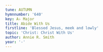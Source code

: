 ```yaml
---
tune: AUTUMN
hymnnumber: '640'
key: A♭ Major
title: Abide With Us
firstline: 'Blessed Jesus, meek and lowly'
topic: 'Christ: Christ With Us'
author: Annie R. Smith
year: '-'
---
```

